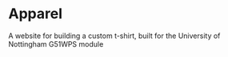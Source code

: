Apparel
=======

A website for building a custom t-shirt, built for the University of Nottingham G51WPS module
